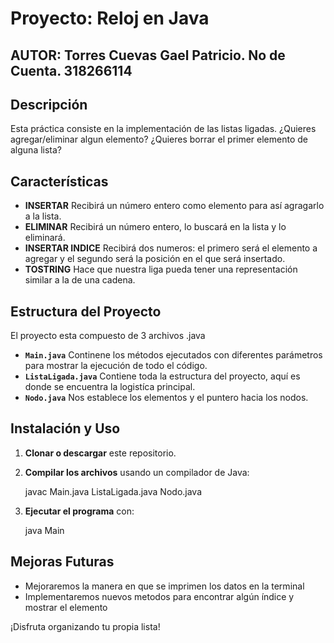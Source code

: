 # Proyecto: Reloj en Java

## AUTOR:  Torres Cuevas Gael Patricio. No de Cuenta. 318266114

## Descripción
Esta práctica consiste en la implementación de las listas ligadas. ¿Quieres agregar/eliminar algun elemento? ¿Quieres borrar el primer elemento de alguna lista? 

## Características
- **INSERTAR** Recibirá un número entero como elemento para así agragarlo a la lista. 
- **ELIMINAR** Recibirá un número entero, lo buscará en la lista y lo eliminará.
- **INSERTAR INDICE** Recibirá dos numeros: el primero será el elemento a agregar y el segundo será la posición en el que será insertado.
- **TOSTRING** Hace que nuestra liga pueda tener una representación similar a la de una cadena.

## Estructura del Proyecto
El proyecto esta compuesto de 3 archivos .java
- **`Main.java`** Continene los métodos ejecutados con diferentes parámetros para   mostrar la ejecución de todo el código.
- **`ListaLigada.java`** Contiene toda la estructura del proyecto, aquí es donde se encuentra la logistíca principal.
- **`Nodo.java`** Nos establece los elementos y el puntero hacia los nodos. 

## Instalación y Uso
1. **Clonar o descargar** este repositorio.
2. **Compilar los archivos** usando un compilador de Java:

   javac Main.java ListaLigada.java Nodo.java

3. **Ejecutar el programa** con:

   java Main

## Mejoras Futuras 
- Mejoraremos la manera en que se imprimen los datos en la terminal
- Implementaremos nuevos metodos para encontrar algún índice y mostrar el elemento

¡Disfruta organizando tu propia lista!
